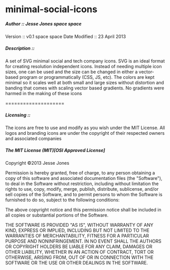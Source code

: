 minimal-social-icons
====================

##### Author          ::  Jesse Jones space space
Version         ::  v0.1 space space
Date Modified   ::  23 April 2013

##### Description     ::
A set of SVG minimal social and tech company icons. SVG is an ideal format for creating resolution independent icons. Instead of needing multiple icon sizes, one can be used and the size can be changed in either a vector-based program or programmatically (CSS, JS, etc). The colors are kept minimal so it scales well at both small and large sizes without distortion and banding that comes with scaling vector based gradients. No gradients were harmed in the making of these icons

====================
##### Licensing       ::
The icons are free to use and modify as you wish under the MIT License.
All logos and branding icons are under the copyright of their respected owners and associated companies

##### The MIT License (MIT)[OSI Approved License]

Copyright ©2013 Jesse Jones

Permission is hereby granted, free of charge, to any person obtaining a copy
of this software and associated documentation files (the "Software"), to deal
in the Software without restriction, including without limitation the rights
to use, copy, modify, merge, publish, distribute, sublicense, and/or sell
copies of the Software, and to permit persons to whom the Software is
furnished to do so, subject to the following conditions:

The above copyright notice and this permission notice shall be included in
all copies or substantial portions of the Software.

THE SOFTWARE IS PROVIDED "AS IS", WITHOUT WARRANTY OF ANY KIND, EXPRESS OR
IMPLIED, INCLUDING BUT NOT LIMITED TO THE WARRANTIES OF MERCHANTABILITY,
FITNESS FOR A PARTICULAR PURPOSE AND NONINFRINGEMENT. IN NO EVENT SHALL THE
AUTHORS OR COPYRIGHT HOLDERS BE LIABLE FOR ANY CLAIM, DAMAGES OR OTHER
LIABILITY, WHETHER IN AN ACTION OF CONTRACT, TORT OR OTHERWISE, ARISING FROM,
OUT OF OR IN CONNECTION WITH THE SOFTWARE OR THE USE OR OTHER DEALINGS IN
THE SOFTWARE.




